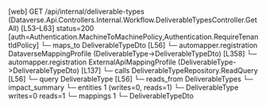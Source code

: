 [web] GET /api/internal/deliverable-types  (Dataverse.Api.Controllers.Internal.Workflow.DeliverableTypesController.GetAll)  [L53–L63] status=200 [auth=Authentication.MachineToMachinePolicy,Authentication.RequireTenantIdPolicy]
  └─ maps_to DeliverableTypeDto [L56]
    └─ automapper.registration DataverseMappingProfile (DeliverableType->DeliverableTypeDto) [L358]
    └─ automapper.registration ExternalApiMappingProfile (DeliverableType->DeliverableTypeDto) [L137]
  └─ calls DeliverableTypeRepository.ReadQuery [L56]
  └─ query DeliverableType [L56]
    └─ reads_from DeliverableTypes
  └─ impact_summary
    └─ entities 1 (writes=0, reads=1)
      └─ DeliverableType writes=0 reads=1
    └─ mappings 1
      └─ DeliverableTypeDto

